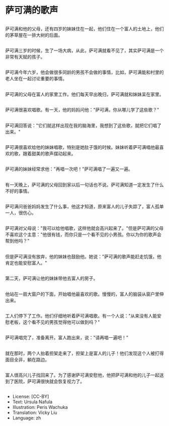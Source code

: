 # 萨可满的歌声

##
萨可满和他的父母，还有四岁的妹妹住在一起，他们住在一个富人的土地上，他们的茅草屋在一排大树的后面。

##
萨可满三岁的时候，生了一场大病，从此，萨可满就看不见了，其实萨可满是一个非常有天赋的孩子。

##
萨可满今年六岁，他会做很多同龄的男孩不会做的事情，比如，萨可满能和村里的老人坐在一起讨论重要的事情。

##
萨可满的父母在富人的家里工作。他们每天早出晚归，萨可满就和妹妹呆在家里。

##
萨可满很喜欢唱歌。有一天，他的妈妈问他："萨可满，你从哪儿学了这些歌？"

##
萨可满回答说："它们就这样出现在我的脑海里，我想到了这些歌，就把它们唱了出来。"

##
萨可满很喜欢给他的妹妹唱歌，特别是她肚子饿的时候。妹妹听着萨可满唱他最喜欢的歌，跟着甜美的歌声摆动起来。

##
萨可满的妹妹经常求他："再唱一次吧！"萨可满唱了一遍又一遍。

##
有一天晚上，萨可满的父母回到家以后一句话也不说。萨可满知道一定发生了什么不好的事情。

##
萨可满问爸爸妈妈发生了什么事，他这才知道，原来富人的儿子失踪了，富人孤单一人，很伤心。

##
萨可满对父母说："我可以给他唱歌，这样他就会高兴起来了。"但是萨可满的父母不喜欢这个主意："他很有钱，而你只是一个看不见的小男孩。你以为你的歌声会帮到他吗？"

##
但是萨可满没有放弃，他的妹妹也鼓励他。她说："萨可满的歌声能赶走饥饿，他肯定也能安慰富人。"

##
第二天，萨可满让他的妹妹带他去富人的房子。

##
他站在一扇大窗户的下面，开始唱他最喜欢的歌。慢慢的，富人的脑袋从窗户里伸出来。

##
工人们停下了工作。他们仔细地听着萨可满唱歌。有一个人说："从来没有人能安慰老板，这个看不见的男孩觉得他可以做到吗？"

##
萨可满唱完了，准备离开。富人跑出来，说："请再唱一遍吧！"

##
就在那时，两个人抬着担架走来了，担架上是富人的儿子！他们发现这个人被打得面目全非，躺在路边。

##
富人很高兴儿子找回来了。为了感谢萨可满安慰他，他把萨可满和他的儿子一起送到了医院，萨可满很快就会恢复视力了。

##
* License: [CC-BY]
* Text: Ursula Nafula
* Illustration: Peris Wachuka
* Translation: Vicky Liu
* Language: zh
